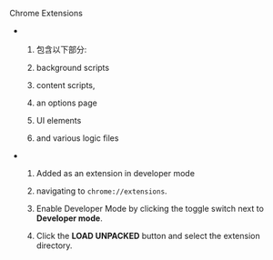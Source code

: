 Chrome Extensions

- 1. 包含以下部分:

  2. background scripts
  3. content scripts,
  4. an options page
  5. UI elements
  6. and various logic files
- 1. Added as an extension in developer mode

  2. navigating to `chrome://extensions`.
  3. Enable Developer Mode by clicking the toggle switch next to **Developer mode**.
  4. Click the **LOAD UNPACKED** button and select the extension directory.


